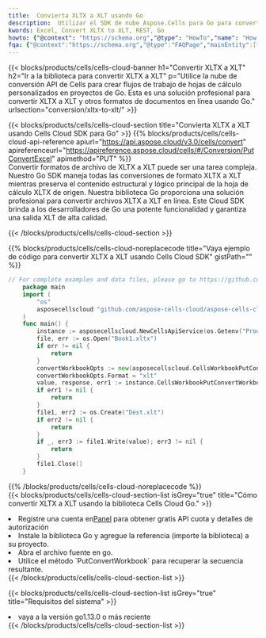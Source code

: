 ```yaml
---
title:  Convierta XLTX a XLT usando Go
description:  Utilizar el SDK de nube Aspose.Cells para Go para convertir un archivo de formato XLTX a un archivo de formato XLT.
kwords: Excel, Convert XLTX to XLT, REST, Go
howto: {"@context": "https://schema.org","@type": "HowTo","name": "How to convert XLTX to XLT using the Cells Cloud Go library.","description": "How to convert XLTX to XLT using the Cells Cloud Go library.","image": {"@type": "ImageObject"},"url": "/go/conversion/xltx-to-xlt/","step": [{ "@type": "HowToStep","name": "How to convert XLTX to XLT using the Cells Cloud Go library. step 1", "image": {"@type": "ImageObject",},"url": "/go/conversion/xltx-to-xlt/","text": "Register an account at <a href='https://dashboard.aspose.cloud/'>Dashboard</a> to get free API quota & authorization details",},{ "@type": "HowToStep","name": "How to convert XLTX to XLT using the Cells Cloud Go library. step 1", "image": {"@type": "ImageObject",},"url": "/go/conversion/xltx-to-xlt/","text": "Install Go library and add the reference (import the library) to your project.",},{ "@type": "HowToStep","name": "How to convert XLTX to XLT using the Cells Cloud Go library. step 1", "image": {"@type": "ImageObject",},"url": "/go/conversion/xltx-to-xlt/","text": "Open the source file in go.",},{ "@type": "HowToStep","name": "How to convert XLTX to XLT using the Cells Cloud Go library. step 1", "image": {"@type": "ImageObject",},"url": "/go/conversion/xltx-to-xlt/","text": "Use the `PutConvertWorkbook` method to retrieve the resulting stream.",}, ],"supply": {"@type": "HowToSupply","name": "document"},"tool": [{"@type": "HowToTool","name": "Goland, Visual Studio Code, Eclipse"},{"@type": "HowToTool","name": "Aspose Cells"}],"totalTime": "PT6M"}
fqa: {"@context":"https://schema.org","@type":"FAQPage","mainEntity":[{"@type":"Question","name":"Why convert file formats in C# using REST API?","acceptedAnswer":{"@type":"Answer","text":"Documents are encoded in many ways, and some files may be incompatible with the software you use. To open and read such files, just convert them to appropriate file formats.<br/><ol><li>Install .NET SDK and add the reference (import the library) to your project.</li><li>Open the source file in C# using REST API.</li><li>Call the PutConvertWorkbookRequest() method, passing an output filename with required extension.</li><li>Get the result of conversion as a separate file.</li></ol>"}},{"@type":"Question","name":"What file formats can I convert with your C# library?","acceptedAnswer":{"@type":"Answer","text":"We support a variety of file formats for conversion using .NET library, including XLSX, Excel, xls , PDF, CSV, HTML, Markdown, XML, PNG, JPG, TIFF, Json, TXT and many more."}},{"@type":"Question","name":"What is the maximum allowed file size for conversion using this .NET library?","acceptedAnswer":{"@type":"Answer","text":"There are no file size limits for format conversions using .NET library."}}]}
---
```

{{< blocks/products/cells/cells-cloud-banner h1="Convertir XLTX a XLT" h2="Ir a la biblioteca para convertir XLTX a XLT" p="Utilice la nube de conversión API de Cells para crear flujos de trabajo de hojas de cálculo personalizados en proyectos de Go. Esta es una solución profesional para convertir XLTX a XLT y otros formatos de documentos en línea usando Go." urlsection="conversion/xltx-to-xlt/" >}}

{{< blocks/products/cells/cells-cloud-section title="Convierta XLTX a XLT usando Cells Cloud SDK para Go" >}}
{{% blocks/products/cells/cells-cloud-api-reference apiurl="https://api.aspose.cloud/v3.0/cells/convert" apireferenceurl="https://apireference.aspose.cloud/cells/#/Conversion/PutConvertExcel" apimethod="PUT" %}}
<br/>
Convertir formatos de archivo de XLTX a XLT puede ser una tarea compleja. Nuestro Go SDK maneja todas las conversiones de formato XLTX a XLT mientras preserva el contenido estructural y lógico principal de la hoja de cálculo XLTX de origen. Nuestra biblioteca Go proporciona una solución profesional para convertir archivos XLTX a XLT en línea. Este Cloud SDK brinda a los desarrolladores de Go una potente funcionalidad y garantiza una salida XLT de alta calidad.

{{< /blocks/products/cells/cells-cloud-section >}}

{{% blocks/products/cells/cells-cloud-noreplacecode title="Vaya ejemplo de código para convertir XLTX a XLT usando Cells Cloud SDK" gistPath="" %}}
 
```go
// For complete examples and data files, please go to https://github.com/aspose-cells-cloud/aspose-cells-cloud-go/
    package main
    import (
	    "os"
	    asposecellscloud "github.com/aspose-cells-cloud/aspose-cells-cloud-go/v22"
    )
    func main() {
	    instance := asposecellscloud.NewCellsApiService(os.Getenv("ProductClientId"), os.Getenv("ProductClientSecret"))
	    file, err := os.Open("Book1.xltx")
	    if err != nil {
		    return
	    }
	    convertWorkbookOpts := new(asposecellscloud.CellsWorkbookPutConvertWorkbookOpts)
	    convertWorkbookOpts.Format = "xlt"
	    value, response, err1 := instance.CellsWorkbookPutConvertWorkbook(file, convertWorkbookOpts)
	    if err1 != nil {
		    return
	    }
	    file1, err2 := os.Create("Dest.xlt")
	    if err2 != nil {
		    return
	    }
	    if _, err3 := file1.Write(value); err3 != nil {
		    return
	    }
	    file1.Close()
    }
```
 
{{% /blocks/products/cells/cells-cloud-noreplacecode %}}
<br/>
{{< blocks/products/cells/cells-cloud-section-list isGrey="true" title="Cómo convertir XLTX a XLT usando la biblioteca Cells Cloud Go." >}}
<li> Registre una cuenta en<a href="https://dashboard.aspose.cloud/">Panel</a> para obtener gratis API cuota y detalles de autorización</li>
<li>Instale la biblioteca Go y agregue la referencia (importe la biblioteca) a su proyecto.</li>
<li>Abra el archivo fuente en go.</li>
<li>Utilice el método `PutConvertWorkbook` para recuperar la secuencia resultante.</li>
{{< /blocks/products/cells/cells-cloud-section-list >}}

{{< blocks/products/cells/cells-cloud-section-list isGrey="true" title="Requisitos del sistema" >}}
<li>vaya a la versión go1.13.0 o más reciente</li>
{{< /blocks/products/cells/cells-cloud-section-list >}}
